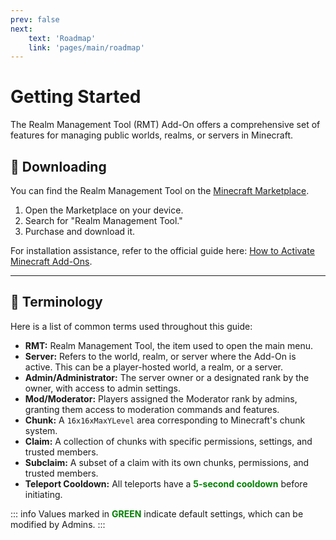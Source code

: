 ```yaml
---
prev: false
next: 
    text: 'Roadmap'
    link: 'pages/main/roadmap'
---
```


# Getting Started

The Realm Management Tool (RMT) Add-On offers a comprehensive set of features for managing public worlds, realms, or servers in Minecraft.

## 🚀 Downloading

You can find the Realm Management Tool on the [Minecraft Marketplace](https://www.minecraft.net/en-us/marketplace/pdp/tomhmagic-creations/realm-management-tool/a7594594-be5f-4de2-b761-2f1732152ab9).

1. Open the Marketplace on your device.
2. Search for "Realm Management Tool."
3. Purchase and download it.

For installation assistance, refer to the official guide here: [How to Activate Minecraft Add-Ons](https://help.minecraft.net/hc/en-us/articles/24120525083533-How-to-activate-Minecraft-Add-Ons).

---

## 📖 Terminology

Here is a list of common terms used throughout this guide:

* **RMT:** Realm Management Tool, the item used to open the main menu.
* **Server:** Refers to the world, realm, or server where the Add-On is active. This can be a player-hosted world, a realm, or a server.
* **Admin/Administrator:** The server owner or a designated rank by the owner, with access to admin settings.
* **Mod/Moderator:** Players assigned the Moderator rank by admins, granting them access to moderation commands and features.
* **Chunk:** A `16x16xMaxYLevel` area corresponding to Minecraft's chunk system.
* **Claim:** A collection of chunks with specific permissions, settings, and trusted members.
* **Subclaim:** A subset of a claim with its own chunks, permissions, and trusted members.
* **Teleport Cooldown:** All teleports have a <span style="color: green;">**5-second cooldown**</span> before initiating.

::: info
Values marked in <span style="color: green;">**GREEN**</span> indicate default settings, which can be modified by Admins.
:::
